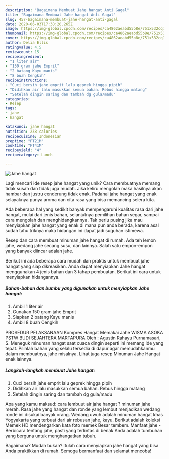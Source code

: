 ```yaml
---
description: "Bagaimana Membuat Jahe hangat Anti Gagal"
title: "Bagaimana Membuat Jahe hangat Anti Gagal"
slug: 457-bagaimana-membuat-jahe-hangat-anti-gagal
date: 2020-06-03T17:38:20.265Z
image: https://img-global.cpcdn.com/recipes/ca4862aeabd55b8e/751x532cq70/jahe-hangat-foto-resep-utama.jpg
thumbnail: https://img-global.cpcdn.com/recipes/ca4862aeabd55b8e/751x532cq70/jahe-hangat-foto-resep-utama.jpg
cover: https://img-global.cpcdn.com/recipes/ca4862aeabd55b8e/751x532cq70/jahe-hangat-foto-resep-utama.jpg
author: Delia Ellis
ratingvalue: 4.5
reviewcount: 15
recipeingredient:
- "1 liter air"
- "150 gram jahe Emprit"
- "2 batang Kayu manis"
- "8 buah Cengkih"
recipeinstructions:
- "Cuci bersih jahe emprit lalu geprek hingga pipih"
- "Didihkan air lalu masukkan semua bahan. Rebus hingga matang"
- "Setelah dingin saring dan tambah dg gula/madu"
categories:
- Resep
tags:
- jahe
- hangat

katakunci: jahe hangat 
nutrition: 238 calories
recipecuisine: Indonesian
preptime: "PT21M"
cooktime: "PT41M"
recipeyield: "4"
recipecategory: Lunch

---
```



![Jahe hangat](https://img-global.cpcdn.com/recipes/ca4862aeabd55b8e/751x532cq70/jahe-hangat-foto-resep-utama.jpg)

Lagi mencari ide resep jahe hangat yang unik? Cara membuatnya memang tidak susah dan tidak juga mudah. Jika keliru mengolah maka hasilnya akan hambar dan justru cenderung tidak enak. Padahal jahe hangat yang enak selayaknya punya aroma dan cita rasa yang bisa memancing selera kita.

Ada beberapa hal yang sedikit banyak mempengaruhi kualitas rasa dari jahe hangat, mulai dari jenis bahan, selanjutnya pemilihan bahan segar, sampai cara mengolah dan menghidangkannya. Tak perlu pusing jika mau menyiapkan jahe hangat yang enak di mana pun anda berada, karena asal sudah tahu triknya maka hidangan ini dapat jadi suguhan istimewa.

Resep dan cara membuat minuman jahe hangat di rumah. Ada teh lemon jahe, wedang jahe secang susu, dan lainnya. Salah satu empon-empon yang banyak diincar adalah jahe.


Berikut ini ada beberapa cara mudah dan praktis untuk membuat jahe hangat yang siap dikreasikan. Anda dapat menyiapkan Jahe hangat menggunakan 4 jenis bahan dan 3 tahap pembuatan. Berikut ini cara untuk menyiapkan hidangannya.

<!--inarticleads1-->

##### Bahan-bahan dan bumbu yang digunakan untuk menyiapkan Jahe hangat:

1. Ambil 1 liter air
1. Gunakan 150 gram jahe Emprit
1. Siapkan 2 batang Kayu manis
1. Ambil 8 buah Cengkih


PROSEDUR PELAKSANAAN Kompres Hangat Memakai Jahe WISMA ASOKA PSTW BUDI SEJAHTERA MARTAPURA Oleh : Agustin Rahayu Purnamasari, S. Meneguk minuman hangat saat cuaca dingin seperti ini memang ide yang tepat. Pilihlah bahan yang selalu tersedia di dapur agar memudahkanmu dalam membuatnya, jahe misalnya. Lihat juga resep Minuman Jahe Hangat enak lainnya. 

<!--inarticleads2-->

##### Langkah-langkah membuat Jahe hangat:

1. Cuci bersih jahe emprit lalu geprek hingga pipih
1. Didihkan air lalu masukkan semua bahan. Rebus hingga matang
1. Setelah dingin saring dan tambah dg gula/madu


Apa yang kamu maksud: cara lembuut air jahe hangat ? minuman jahe merah. Rasa jahe yang hangat dan ronde yang lembut menjadikan wedang ronde ini disukai banyak orang. Wedang uwuh adalah minuman hangat khas Yogyakarta yang terbuat dari air rebusan jahe, kayu. Berikut adalah koleksi Memek HD mendengarkan kata foto memek Besar tembem. Manfaat jahe - Berbicara tentang jahe, pasti yang terlintas di benak Anda adalah tumbuhan yang berguna untuk menghangatkan tubuh. 

Bagaimana? Mudah bukan? Itulah cara menyiapkan jahe hangat yang bisa Anda praktikkan di rumah. Semoga bermanfaat dan selamat mencoba!
